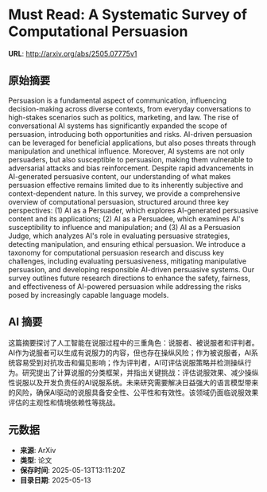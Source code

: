 # Must Read: A Systematic Survey of Computational Persuasion

**URL**: http://arxiv.org/abs/2505.07775v1

## 原始摘要

Persuasion is a fundamental aspect of communication, influencing
decision-making across diverse contexts, from everyday conversations to
high-stakes scenarios such as politics, marketing, and law. The rise of
conversational AI systems has significantly expanded the scope of persuasion,
introducing both opportunities and risks. AI-driven persuasion can be leveraged
for beneficial applications, but also poses threats through manipulation and
unethical influence. Moreover, AI systems are not only persuaders, but also
susceptible to persuasion, making them vulnerable to adversarial attacks and
bias reinforcement. Despite rapid advancements in AI-generated persuasive
content, our understanding of what makes persuasion effective remains limited
due to its inherently subjective and context-dependent nature. In this survey,
we provide a comprehensive overview of computational persuasion, structured
around three key perspectives: (1) AI as a Persuader, which explores
AI-generated persuasive content and its applications; (2) AI as a Persuadee,
which examines AI's susceptibility to influence and manipulation; and (3) AI as
a Persuasion Judge, which analyzes AI's role in evaluating persuasive
strategies, detecting manipulation, and ensuring ethical persuasion. We
introduce a taxonomy for computational persuasion research and discuss key
challenges, including evaluating persuasiveness, mitigating manipulative
persuasion, and developing responsible AI-driven persuasive systems. Our survey
outlines future research directions to enhance the safety, fairness, and
effectiveness of AI-powered persuasion while addressing the risks posed by
increasingly capable language models.


## AI 摘要

这篇摘要探讨了人工智能在说服过程中的三重角色：说服者、被说服者和评判者。AI作为说服者可以生成有说服力的内容，但也存在操纵风险；作为被说服者，AI系统容易受到对抗攻击和偏见影响；作为评判者，AI可评估说服策略并检测操纵行为。研究提出了计算说服的分类框架，并指出关键挑战：评估说服效果、减少操纵性说服以及开发负责任的AI说服系统。未来研究需要解决日益强大的语言模型带来的风险，确保AI驱动的说服具备安全性、公平性和有效性。该领域仍面临说服效果评估的主观性和情境依赖性等挑战。

## 元数据

- **来源**: ArXiv
- **类型**: 论文
- **保存时间**: 2025-05-13T13:11:20Z
- **目录日期**: 2025-05-13
